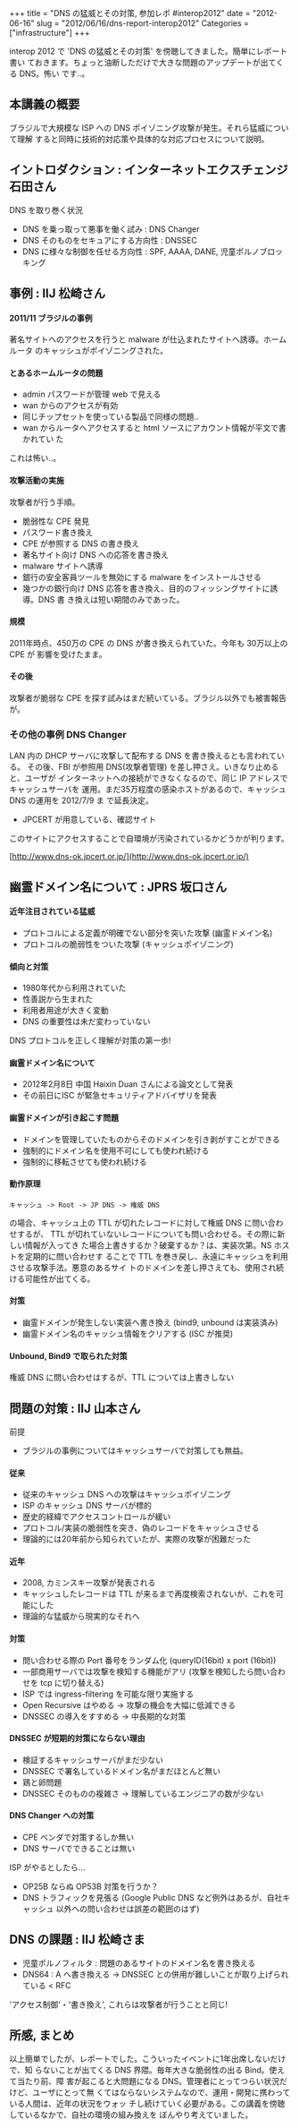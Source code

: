 +++
title = "DNS の猛威とその対策, 参加レポ #interop2012"
date = "2012-06-16"
slug = "2012/06/16/dns-report-interop2012"
Categories = ["infrastructure"]
+++

interop 2012 で 'DNS の猛威とその対策' を傍聴してきました。簡単にレポート書い
ておきます。ちょっと油断しただけで大きな問題のアップデートが出てくる DNS。怖い
です..。

本講義の概要
----

ブラジルで大規模な ISP への DNS ポイゾニング攻撃が発生。それら猛威について理解
すると同時に技術的対応策や具体的な対応プロセスについて説明。

イントロダクション : インターネットエクスチェンジ 石田さん
----

DNS を取り巻く状況

* DNS を乗っ取って悪事を働く試み : DNS Changer
* DNS そのものをセキュアにする方向性 : DNSSEC
* DNS に様々な制御を任せる方向性 : SPF, AAAA, DANE, 児童ポルノブロッキング

事例 : IIJ 松崎さん
----

#### 2011/11 ブラジルの事例

著名サイトへのアクセスを行うと malware が仕込まれたサイトへ誘導。ホームルータ
のキャッシュがポイゾニングされた。

#### とあるホームルータの問題

* admin パスワードが管理 web で見える
* wan からのアクセスが有効
* 同じチップセットを使っている製品で同様の問題..
* wan からルータへアクセスすると html ソースにアカウント情報が平文で書かれてい
  た

これは怖い..。

#### 攻撃活動の実施

攻撃者が行う手順。

* 脆弱性な CPE 発見
* パスワード書き換え
* CPE が参照する DNS の書き換え
* 著名サイト向け DNS への応答を書き換え
* malware サイトへ誘導
* 銀行の安全客員ツールを無効にする malware をインストールさせる
* 幾つかの銀行向け DNS 応答を書き換え、目的のフィッシングサイトに誘導。DNS 書
  き換えは短い期間のみであった。

#### 規模

2011年時点、450万の CPE の DNS が書き換えられていた。今年も 30万以上の CPE が
影響を受けたまま。

#### その後

攻撃者が脆弱な CPE を探す試みはまだ続いている。ブラジル以外でも被害報告が。

### その他の事例 DNS Changer

LAN 内の DHCP サーバに攻撃して配布する DNS を書き換えるとも言われている。
その後、FBI が参照用 DNS(攻撃者管理) を差し押さえ。いきなり止めると、ユーザが
インターネットへの接続ができなくなるので、同じ IP アドレスでキャッシュサーバを
運用。まだ35万程度の感染ホストがあるので、キャッシュ DNS の運用を 2012/7/9 ま
で延長決定。

* JPCERT が用意している、確認サイト

このサイトにアクセスすることで自環境が汚染されているかどうかが判ります。

[http://www.dns-ok.jpcert.or.jp/](http://www.dns-ok.jpcert.or.jp/)

幽霊ドメイン名について : JPRS 坂口さん
----

#### 近年注目されている猛威

* プロトコルによる定義が明確でない部分を突いた攻撃 (幽霊ドメイン名)
* プロトコルの脆弱性をついた攻撃 (キャッシュポイゾニング)

#### 傾向と対策

* 1980年代から利用されていた
* 性善説から生まれた
* 利用者用途が大きく変動
* DNS の重要性は未だ変わっていない

DNS プロトコルを正しく理解が対策の第一歩!

#### 幽霊ドメイン名について

* 2012年2月8日 中国 Haixin Duan さんによる論文として発表
* その前日にISC が緊急セキュリティアドバイザリを発表

#### 幽霊ドメインが引き起こす問題

* ドメインを管理していたものからそのドメインを引き剥がすことができる
* 強制的にドメイン名を使用不可にしても使われ続ける
* 強制的に移転させても使われ続ける

#### 動作原理

    キャッシュ -> Root -> JP DNS -> 権威 DNS

の場合、キャッシュ上の TTL が切れたレコードに対して権威 DNS に問い合わせするが、
TTL が切れていないレコードについても問い合わせる。その際に新しい情報が入ってき
た場合上書きするか？破棄するか？は、実装次第。NS ホストを定期的に問い合わせす
ることで TTL を巻き戻し、永遠にキャッシュを利用させる攻撃手法。悪意のあるサイ
トのドメインを差し押さえても、使用され続ける可能性が出てくる。

#### 対策

* 幽霊ドメインが発生しない実装へ書き換え (bind9, unbound は実装済み)
* 幽霊ドメイン名のキャッシュ情報をクリアする (ISC が推奨)

#### Unbound, Bind9 で取られた対策

権威 DNS に問い合わせはするが、TTL については上書きしない


問題の対策 : IIJ 山本さん
----

前提

* ブラジルの事例についてはキャッシュサーバで対策しても無益。

#### 従来

* 従来のキャッシュ DNS への攻撃はキャッシュポイゾニング
* ISP のキャッシュ DNS サーバが標的
* 歴史的経緯でアクセスコントロールが緩い
* プロトコル/実装の脆弱性を突き、偽のレコードをキャッシュさせる
* 理論的には20年前から知られていたが、実際の攻撃が困難だった

#### 近年

* 2008, カミンスキー攻撃が発表される
* キャッシュしたレコードは TTL が来るまで再度検索されないが、これを可能にした
* 理論的な猛威から現実的なそれへ

#### 対策

* 問い合わせる際の Port 番号をランダム化 (queryID(16bit) x port (16bit))
* 一部商用サーバでは攻撃を検知する機能がアリ (攻撃を検知したら問い合わせを tcp
  に切り替える)
* ISP では ingress-filtering を可能な限り実施する
* Open Recursive はやめる -> 攻撃の機会を大幅に低減できる
* DNSSEC の導入をすすめる -> 中長期的な対策

#### DNSSEC が短期的対策にならない理由

* 検証するキャッシュサーバがまだ少ない
* DNSSEC で署名しているドメイン名がまだほとんど無い
* 鶏と卵問題
* DNSSEC そのものの複雑さ -> 理解しているエンジニアの数が少ない

#### DNS Changer への対策

* CPE ベンダで対策するしか無い
* DNS サーバでできることは無い

ISP がやるとしたら...

* OP25B ならぬ OP53B 対策を行うか？
* DNS トラフィックを見張る (Google Public DNS など例外はあるが、自社キャッシュ
  以外への問い合わせは誤差の範囲のはず)

DNS の課題 : IIJ 松崎さま
----

* 児童ポルノフィルタ : 問題のあるサイトのドメイン名を書き換える
* DNS64 : A へ書き換える -> DNSSEC との併用が難しいことが取り上げられている < RFC

'アクセス制御'・'書き換え', これらは攻撃者が行うことと同じ! 

所感, まとめ
----

以上簡単でしたが、レポートでした。こういったイベントに1年出席しないだけで、知
らないことが出てくる DNS 界隈。毎年大きな脆弱性の出る Bind。使えて当たり前、障
害が起こると大問題になる DNS。管理者にとってつらい状況だけど、ユーザにとって無
くてはならないシステムなので、運用・開発に携わっている人間は、近年の状況をウォッ
チし続けていく必要がある。この講義を傍聴しているなかで、自社の環境の組み換えを
ぼんやり考えていました。



